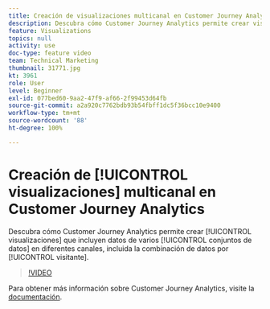 ```yaml
---
title: Creación de visualizaciones multicanal en Customer Journey Analytics
description: Descubra cómo Customer Journey Analytics permite crear visualizaciones que incluyen datos de varios conjuntos de datos en diferentes canales, incluida la combinación de datos por visitante.
feature: Visualizations
topics: null
activity: use
doc-type: feature video
team: Technical Marketing
thumbnail: 31771.jpg
kt: 3961
role: User
level: Beginner
exl-id: 077bed60-9aa2-47f9-af66-2f99453d64fb
source-git-commit: a2a920c7762bdb93b54fbff1dc5f36bcc10e9400
workflow-type: tm+mt
source-wordcount: '88'
ht-degree: 100%

---
```


# Creación de [!UICONTROL visualizaciones] multicanal en Customer Journey Analytics

Descubra cómo Customer Journey Analytics permite crear [!UICONTROL visualizaciones] que incluyen datos de varios [!UICONTROL conjuntos de datos] en diferentes canales, incluida la combinación de datos por [!UICONTROL visitante].

>[!VIDEO](https://video.tv.adobe.com/v/31771/?quality=12&learn=on)

Para obtener más información sobre Customer Journey Analytics, visite la [documentación](https://experienceleague.adobe.com/docs/analytics-platform/using/cja-landing.html?lang=es).
